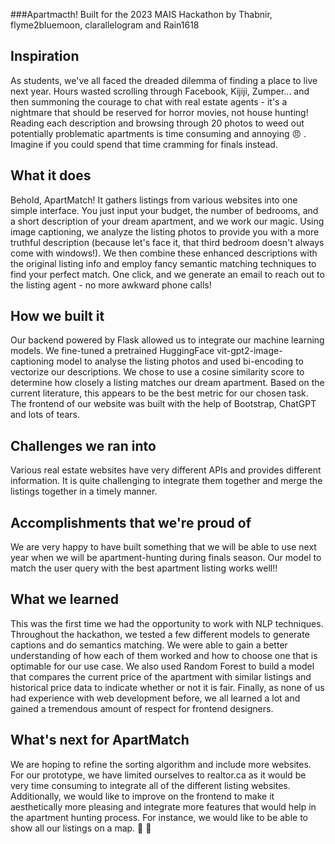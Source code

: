 ###Apartmacth!
Built for the 2023 MAIS Hackathon by Thabnir, flyme2bluemoon, clarallelogram and Rain1618
## Inspiration

As students, we've all faced the dreaded dilemma of finding a place to live next year. Hours wasted scrolling through Facebook, Kijiji, Zumper... and then summoning the courage to chat with real estate agents - it's a nightmare that should be reserved for horror movies, not house hunting! Reading each description and browsing through 20 photos to weed out potentially problematic apartments is time consuming and annoying :angry: . Imagine if you could spend that time cramming for finals instead.

## What it does
Behold, ApartMatch! It gathers listings from various websites into one simple interface. You just input  your budget, the number of bedrooms, and a short description of your dream apartment, and we work our magic. Using image captioning, we analyze the listing photos to provide you with a more truthful description (because let's face it, that third bedroom doesn't always come with windows!). We then combine these enhanced descriptions with the original listing info and employ fancy semantic matching techniques to find your perfect match. One click, and we generate an email to reach out to the listing agent - no more awkward phone calls!

## How we built it
Our backend powered by Flask allowed us to integrate our machine learning models. We fine-tuned a pretrained HuggingFace vit-gpt2-image-captioning model to analyse the listing photos and used bi-encoding to vectorize our descriptions. We chose to use a cosine similarity score to determine how closely a listing matches our dream apartment. Based on the current literature, this appears to be the best metric for our chosen task. The frontend of our website was built with the help of Bootstrap, ChatGPT and lots of tears. 

## Challenges we ran into
Various real estate websites have very different APIs and provides different information. It is quite challenging to integrate them together and merge the listings together in a timely manner.  

## Accomplishments that we're proud of
We are very happy to have built something that we will be able to use next year when we will be apartment-hunting during finals season. Our model to match the user query with the best apartment listing works well!! 

## What we learned
This was the first time we had the opportunity to work with NLP techniques. Throughout the hackathon, we tested a few different models to generate captions and do semantics matching. We were able to gain a better understanding of how each of them worked and how to choose one that is optimable for our use case. We also used Random Forest to build a model that compares the current price of the apartment with similar listings and historical price data to indicate whether or not it is fair. Finally, as none of us had experience with web development before, we all learned a lot and gained a tremendous amount of respect for frontend designers. 

## What's next for ApartMatch
We are hoping to refine the sorting algorithm and include more websites. For our prototype, we have limited ourselves to realtor.ca as it would be very time consuming to integrate all of the different listing websites. Additionally, we would like to improve on the frontend to make it aesthetically more pleasing and integrate more features that would help in the apartment hunting process. For instance, we would like to be able to show all our listings on a map. :rocket: :house_with_garden:
